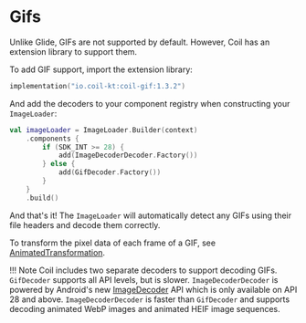 # Gifs

Unlike Glide, GIFs are not supported by default. However, Coil has an extension library to support them.

To add GIF support, import the extension library:

```kotlin
implementation("io.coil-kt:coil-gif:1.3.2")
```

And add the decoders to your component registry when constructing your `ImageLoader`:

```kotlin
val imageLoader = ImageLoader.Builder(context)
    .components {
        if (SDK_INT >= 28) {
            add(ImageDecoderDecoder.Factory())
        } else {
            add(GifDecoder.Factory())
        }
    }
    .build()
```

And that's it! The `ImageLoader` will automatically detect any GIFs using their file headers and decode them correctly.

To transform the pixel data of each frame of a GIF, see [AnimatedTransformation](../api/coil-gif/coil-gif/coil.transform/-animated-transformation/index.html).

!!! Note
    Coil includes two separate decoders to support decoding GIFs. `GifDecoder` supports all API levels, but is slower. `ImageDecoderDecoder` is powered by Android's new [ImageDecoder](https://developer.android.com/reference/android/graphics/ImageDecoder) API which is only available on API 28 and above. `ImageDecoderDecoder` is faster than `GifDecoder` and supports decoding animated WebP images and animated HEIF image sequences.
